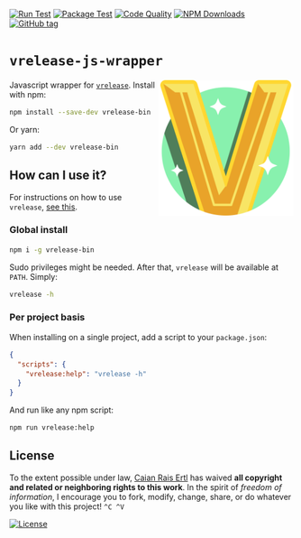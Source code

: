 [![Run Test][gh-run-t-shield]][gh-run-t-url]
[![Package Test][gh-pkg-t-shield]][gh-pkg-t-url]
[![Code Quality][lgtm-shield]][lgtm-url]
[![NPM Downloads][npm-shield]][npm-url]
[![GitHub tag][tag-shield]][tag-url]

[gh-run-t-shield]: https://img.shields.io/github/workflow/status/vrelease/vrelease-js/run-test?label=run%20test&logo=github&style=flat-square
[gh-run-t-url]: https://github.com/vrelease/vrelease-js/actions/workflows/run-test.yml

[gh-pkg-t-shield]: https://img.shields.io/github/workflow/status/vrelease/vrelease-js/pkg-test?label=package%20test&logo=github&style=flat-square
[gh-pkg-t-url]: https://github.com/vrelease/vrelease-js/actions/workflows/pkg-test.yml

[lgtm-shield]: https://img.shields.io/lgtm/grade/javascript/g/vrelease/vrelease-js.svg?logo=lgtm&style=flat-square
[lgtm-url]: https://lgtm.com/projects/g/vrelease/vrelease-js/context:javascript

[npm-shield]: https://img.shields.io/npm/dm/vrelease-bin?logo=node.js&logoColor=fff&style=flat-square
[npm-url]: https://npmjs.com/package/vrelease-bin

[tag-shield]: https://img.shields.io/github/tag/vrelease/vrelease-js.svg?logo=git&logoColor=FFF&style=flat-square
[tag-url]: https://github.com/vrelease/vrelease-js/releases


# `vrelease-js-wrapper`

<img src="icon.svg" height="240px" align="right"/>

Javascript wrapper for [`vrelease`][vrelease]. Install with npm:

```sh
npm install --save-dev vrelease-bin
```

Or yarn:

```sh
yarn add --dev vrelease-bin
```

[vrelease]: https://github.com/vrelease/vrelease


## How can I use it?

For instructions on how to use `vrelease`, [see this](https://github.com/vrelease/vrelease#how-can-i-use-it).

### Global install

```sh
npm i -g vrelease-bin
```

Sudo privileges might be needed. After that, `vrelease` will be available at
`PATH`. Simply:

```sh
vrelease -h
```

### Per project basis

When installing on a single project, add a script to your `package.json`:

```json
{
  "scripts": {
    "vrelease:help": "vrelease -h"
  }
}
```

And run like any npm script:

```sh
npm run vrelease:help
```


## License

To the extent possible under law, [Caian Rais Ertl][me] has waived __all
copyright and related or neighboring rights to this work__. In the spirit of
_freedom of information_, I encourage you to fork, modify, change, share, or do
whatever you like with this project! `^C ^V`

[![License][cc-shield]][cc-url]

[me]: https://github.com/caiertl
[cc-shield]: https://forthebadge.com/images/badges/cc-0.svg
[cc-url]: http://creativecommons.org/publicdomain/zero/1.0
